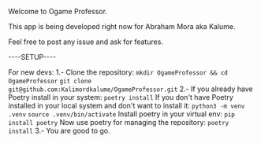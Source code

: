 Welcome to Ogame Professor.

This app is being developed right now for Abraham Mora aka Kalume.

Feel free to post any issue and ask for features.

----SETUP----

For new devs:
    1.- Clone the repository:
        `mkdir OgameProfessor && cd OgameProfessor`
        `git clone git@github.com:Kalimordkalume/OgameProfessor.git`
    2.- If you already have Poetry install in your system:
        `poetry install`
        If you don't have Poetry installed in your local system and don't want to install it:
        `python3 -m venv .venv`
        `source .venv/bin/activate`
        Install poetry in your virtual env:
        `pip install poetry`
        Now use poetry for managing the repository:
        `poetry install`
    3.- You are good to go.
    
